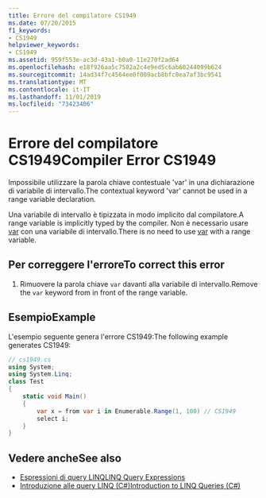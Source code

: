 ```yaml
---
title: Errore del compilatore CS1949
ms.date: 07/20/2015
f1_keywords:
- CS1949
helpviewer_keywords:
- CS1949
ms.assetid: 959f553e-ac3d-43a1-b0a0-11e270f2ad64
ms.openlocfilehash: e18f926aa5c7582a2c4e9ed5c6ab60244099b624
ms.sourcegitcommit: 14ad34f7c4564ee0f009acb8bfc0ea7af3bc9541
ms.translationtype: MT
ms.contentlocale: it-IT
ms.lasthandoff: 11/01/2019
ms.locfileid: "73423406"
---
```

# <a name="compiler-error-cs1949"></a><span data-ttu-id="4b7a3-102">Errore del compilatore CS1949</span><span class="sxs-lookup"><span data-stu-id="4b7a3-102">Compiler Error CS1949</span></span>
<span data-ttu-id="4b7a3-103">Impossibile utilizzare la parola chiave contestuale 'var' in una dichiarazione di variabile di intervallo.</span><span class="sxs-lookup"><span data-stu-id="4b7a3-103">The contextual keyword 'var' cannot be used in a range variable declaration.</span></span>  
  
 <span data-ttu-id="4b7a3-104">Una variabile di intervallo è tipizzata in modo implicito dal compilatore.</span><span class="sxs-lookup"><span data-stu-id="4b7a3-104">A range variable is implicitly typed by the compiler.</span></span> <span data-ttu-id="4b7a3-105">Non è necessario usare [var](../language-reference/keywords/var.md) con una variabile di intervallo.</span><span class="sxs-lookup"><span data-stu-id="4b7a3-105">There is no need to use [var](../language-reference/keywords/var.md) with a range variable.</span></span>  
  
## <a name="to-correct-this-error"></a><span data-ttu-id="4b7a3-106">Per correggere l'errore</span><span class="sxs-lookup"><span data-stu-id="4b7a3-106">To correct this error</span></span>  
  
1. <span data-ttu-id="4b7a3-107">Rimuovere la parola chiave `var` davanti alla variabile di intervallo.</span><span class="sxs-lookup"><span data-stu-id="4b7a3-107">Remove the `var` keyword from in front of the range variable.</span></span>  
  
## <a name="example"></a><span data-ttu-id="4b7a3-108">Esempio</span><span class="sxs-lookup"><span data-stu-id="4b7a3-108">Example</span></span>  
 <span data-ttu-id="4b7a3-109">L'esempio seguente genera l'errore CS1949:</span><span class="sxs-lookup"><span data-stu-id="4b7a3-109">The following example generates CS1949:</span></span>  
  
```csharp  
// cs1949.cs  
using System;  
using System.Linq;  
class Test  
{  
    static void Main()  
    {  
        var x = from var i in Enumerable.Range(1, 100) // CS1949  
        select i;  
    }  
}  
```  
  
## <a name="see-also"></a><span data-ttu-id="4b7a3-110">Vedere anche</span><span class="sxs-lookup"><span data-stu-id="4b7a3-110">See also</span></span>

- [<span data-ttu-id="4b7a3-111">Espressioni di query LINQ</span><span class="sxs-lookup"><span data-stu-id="4b7a3-111">LINQ Query Expressions</span></span>](../linq/index.md)
- [<span data-ttu-id="4b7a3-112">Introduzione alle query LINQ (C#)</span><span class="sxs-lookup"><span data-stu-id="4b7a3-112">Introduction to LINQ Queries (C#)</span></span>](../programming-guide/concepts/linq/introduction-to-linq-queries.md)
